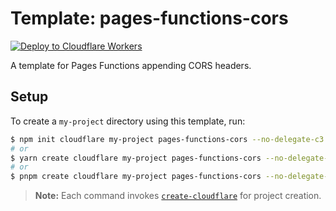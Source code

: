 # Template: pages-functions-cors

[![Deploy to Cloudflare Workers](https://deploy.workers.cloudflare.com/button)](https://deploy.workers.cloudflare.com/?url=https://github.com/cloudflare/templates/tree/main/pages-functions-cors)

A template for Pages Functions appending CORS headers.

## Setup

To create a `my-project` directory using this template, run:

```sh
$ npm init cloudflare my-project pages-functions-cors --no-delegate-c3
# or
$ yarn create cloudflare my-project pages-functions-cors --no-delegate-c3
# or
$ pnpm create cloudflare my-project pages-functions-cors --no-delegate-c3
```

> **Note:** Each command invokes [`create-cloudflare`](https://www.npmjs.com/package/create-cloudflare) for project creation.
